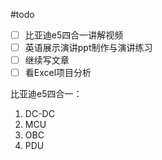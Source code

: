 #todo 
- [ ] 比亚迪e5四合一讲解视频
- [ ] 英语展示演讲ppt制作与演讲练习
- [ ] 继续写文章
- [ ] 看Excel项目分析

比亚迪e5四合一：

1. DC-DC
2. MCU
3. OBC
4. PDU